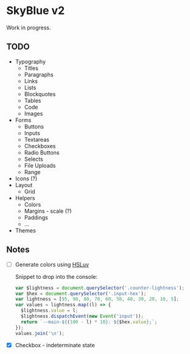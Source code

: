 # SkyBlue v2

Work in progress.

## TODO

- Typography
  - Titles
  - Paragraphs
  - Links
  - Lists
  - Blockquotes
  - Tables
  - Code
  - Images
- Forms
  - Buttons
  - Inputs
  - Textareas
  - Checkboxes
  - Radio Buttons
  - Selects
  - File Uploads
  - Range
- Icons (?)
- Layout
  - Grid
- Helpers
  - Colors
  - Margins - scale (?)
  - Paddings
  - ...
- Themes

## Notes

- [ ] Generate colors using [HSLuv](https://www.hsluv.org/)

  Snippet to drop into the console:

  ```js
  var $lightness = document.querySelector('.counter-lightness');
  var $hex = document.querySelector('.input-hex');
  var lightness = [95, 90, 80, 70, 60, 50, 40, 30, 20, 10, 5];
  var values = lightness.map((l) => {
    $lightness.value = l;
    $lightness.dispatchEvent(new Event('input'));
    return `--main-${(100 - l) * 10}: ${$hex.value};`;
  });
  values.join('\n');
  ```

- [x] Checkbox - indeterminate state

